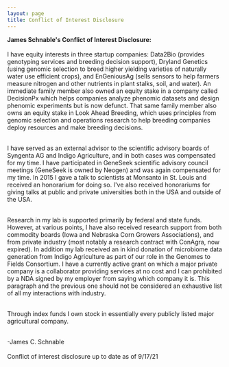 ```yaml
---
layout: page
title: Conflict of Interest Disclosure
---
```


<b>James Schnable's Conflict of Interest Disclosure:</b>
<br><br>
I have equity interests in three startup companies: Data2Bio (provides genotyping services and breeding decision support), Dryland Genetics (using genomic selection to breed higher yielding varieties of naturally water use efficient crops), and EnGeniousAg (sells sensors to help farmers measure nitrogen and other nutrients in plant stalks, soil, and water). An immediate family member also owned an equity stake in a company called DecisionPx which helps companies analyze phenomic datasets and design phenomic experiments but is now defunct. That same family member also owns an equity stake in Look Ahead Breeding, which uses principles from genomic selection and operations research to help breeding companies deploy resources and make breeding decisions.<br><br>

I have served as an external advisor to the scientific advisory boards of Syngenta AG and Indigo Agriculture, and in both cases was compensated for my time. I have participated in GeneSeek scientific advisory council meetings (GeneSeek is owned by Neogen) and was again compensated for my time. In 2015 I gave a talk to scientists at Monsanto in St. Louis and received an honorarium for doing so. I've also received honorariums for giving talks at public and private universities both in the USA and outside of the USA.<br><br>

Research in my lab is supported primarily by federal and state funds. However, at various points, I have also received research support from both commodity boards (Iowa and Nebraska Corn Growers Associations), and from private industry (most notably a research contract with ConAgra, now expired). In addition my lab received an in kind donation of microbiome data generation from Indigo Agriculture as part of our role in the Genomes to Fields Consortium. I have a currently active grant on which a major private company is a collaborator providing services at no cost and I can prohibited by a NDA signed by my employer from saying which company it is. This paragraph and the previous one should not be considered an exhaustive list of all my interactions with industry.
<br><br>

Through index funds I own stock in essentially every publicly listed major agricultural company.
<br><br>

-James C. Schnable
<br><br>
Conflict of interest disclosure up to date as of 9/17/21
